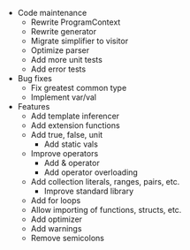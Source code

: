 - Code maintenance
    - Rewrite ProgramContext
    - Rewrite generator
    - Migrate simplifier to visitor
    - Optimize parser
    - Add more unit tests
    - Add error tests
- Bug fixes
    - Fix greatest common type
    - Implement var/val
- Features
    - Add template inferencer
    - Add extension functions
    - Add true, false, unit
        - Add static vals
    - Improve operators
        - Add & operator
        - Add operator overloading
    - Add collection literals, ranges, pairs, etc.
        - Improve standard library
    - Add for loops
    - Allow importing of functions, structs, etc.
    - Add optimizer
    - Add warnings
    - Remove semicolons
